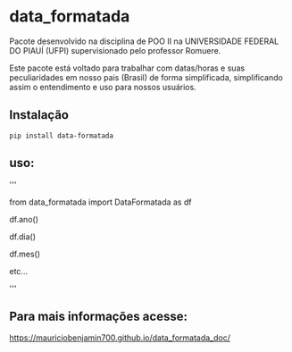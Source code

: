data_formatada
==============
Pacote desenvolvido na disciplina de POO II na UNIVERSIDADE FEDERAL DO PIAUÍ (UFPI) supervisionado pelo professor Romuere.

Este pacote está voltado para trabalhar com datas/horas e suas peculiaridades em nosso pais (Brasil) de forma simplificada, simplificando assim o entendimento e uso para nossos usuários.

## Instalação

    pip install data-formatada

## uso:

'''

from data_formatada import DataFormatada as df

df.ano()

df.dia()

df.mes()

etc...

'''

## Para mais informações acesse: 
https://mauriciobenjamin700.github.io/data_formatada_doc/

